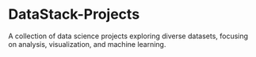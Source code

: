# DataStack-Projects
A collection of data science projects exploring diverse datasets, focusing on analysis, visualization, and machine learning.
